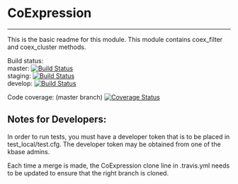 # CoExpression
---

This is the basic readme for this module. 
This module contains coex_filter and coex_cluster methods.

Build status:</br>
master:  [![Build Status](https://travis-ci.org/arfathpasha/coexpression.svg?branch=master)](https://travis-ci.org/arfathpasha/coexpression)</br>
staging: [![Build Status](https://travis-ci.org/arfathpasha/coexpression.svg?branch=staging)](https://travis-ci.org/arfathpasha/coexpression)</br>
develop: [![Build Status](https://travis-ci.org/arfathpasha/coexpression.svg?branch=develop)](https://travis-ci.org/arfathpasha/coexpression)</br>

Code coverage: (master branch)
[![Coverage Status](https://coveralls.io/repos/github/arfathpasha/coexpression/badge.svg?branch=master)](https://coveralls.io/github/arfathpasha/coexpression?branch=master)</br>

## Notes for Developers:</br>
In order to run tests, you must have a developer token that is to be placed in test_local/test.cfg. The developer token may be obtained from one of the kbase admins. 

Each time a merge is made, the CoExpression clone line in .travis.yml needs to be updated to ensure that the right branch is cloned. 

